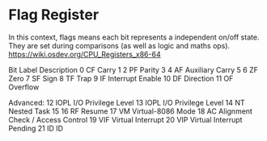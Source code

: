 # Flag Register

In this context, flags means each bit represents a independent on/off state.
They are set during comparisons (as well as logic and maths ops). 
https://wiki.osdev.org/CPU_Registers_x86-64 

Bit Label  Description
0   CF     Carry
1          <Reserved>
2   PF     Parity 
3          <Reserved>
4   AF     Auxiliary Carry 
5          <Reserved>
6   ZF     Zero 
7   SF     Sign 
8   TF     Trap 
9   IF     Interrupt Enable 
10  DF     Direction 
11  OF     Overflow 

Advanced:
12  IOPL   I/O Privilege Level
13  IOPL   I/O Privilege Level
14  NT     Nested Task
15         <Reserved>
16  RF     Resume 
17  VM     Virtual-8086 Mode
18  AC     Alignment Check / Access Control
19  VIF    Virtual Interrupt 
20  VIP    Virtual Interrupt Pending
21  ID     ID 
	
 